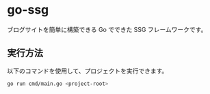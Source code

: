 # go-ssg

 ブログサイトを簡単に構築できる Go でできた SSG フレームワークです。

 ## 実行方法

 以下のコマンドを使用して、プロジェクトを実行できます。

 ```bash
 go run cmd/main.go <project-root>


